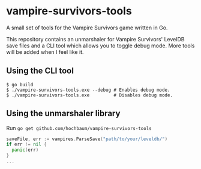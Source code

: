 # vampire-survivors-tools
A small set of tools for the Vampire Survivors game written in Go.

This repository contains an unmarshaler for Vampire Survivors' LevelDB save files and a CLI tool which allows you to toggle debug mode. More tools will be added when I feel like it.

## Using the CLI tool
```
$ go build
$ ./vampire-survivors-tools.exe --debug # Enables debug mode.
$ ./vampire-survivors-tools.exe         # Disables debug mode.
```

## Using the unmarshaler library
Run `go get github.com/hochbaum/vampire-survivors-tools`

```go
saveFile, err := vampires.ParseSave("path/to/your/leveldb/")
if err != nil {
  panic(err)
}
...
```
